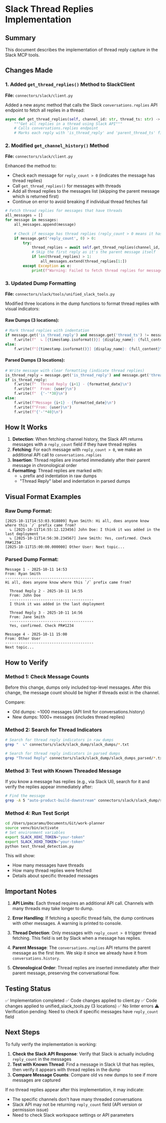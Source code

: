 # Slack Thread Replies Implementation

## Summary

This document describes the implementation of thread reply capture in the Slack MCP tools.

## Changes Made

### 1. Added `get_thread_replies()` Method to SlackClient
**File:** `connectors/slack/client.py`

Added a new async method that calls the Slack `conversations.replies` API endpoint to fetch all replies in a thread:

```python
async def get_thread_replies(self, channel_id: str, thread_ts: str) -> List[Dict[str, Any]]:
    """Get all replies in a thread using Slack API"""
    # Calls conversations.replies endpoint
    # Marks each reply with 'is_thread_reply' and 'parent_thread_ts' fields
```

### 2. Modified `get_channel_history()` Method
**File:** `connectors/slack/client.py`

Enhanced the method to:
- Check each message for `reply_count > 0` (indicates the message has thread replies)
- Call `get_thread_replies()` for messages with threads
- Add all thread replies to the messages list (skipping the parent message which is returned first)
- Continue on error to avoid breaking if individual thread fetches fail

```python
# Fetch thread replies for messages that have threads
all_messages = []
for message in messages:
    all_messages.append(message)
    
    # Check if message has thread replies (reply_count > 0 means it has replies)
    if message.get('reply_count', 0) > 0:
        try:
            thread_replies = await self.get_thread_replies(channel_id, message['ts'])
            # Skip the first reply as it's the parent message itself
            if len(thread_replies) > 1:
                all_messages.extend(thread_replies[1:])
        except Exception as e:
            print(f"Warning: Failed to fetch thread replies for message {message.get('ts')}: {str(e)}")
```

### 3. Updated Dump Formatting
**File:** `connectors/slack/tools/unified_slack_tools.py`

Modified three locations in the dump functions to format thread replies with visual indicators:

#### Raw Dumps (3 locations):
```python
# Mark thread replies with indentation
if message.get('is_thread_reply') and message.get('thread_ts') != message.get('ts'):
    f.write(f"  ↳ [{timestamp.isoformat()}] {display_name}: {full_content}\n")
else:
    f.write(f"[{timestamp.isoformat()}] {display_name}: {full_content}\n")
```

#### Parsed Dumps (3 locations):
```python
# Write message with clear formatting (indicate thread replies)
is_thread_reply = message.get('is_thread_reply') and message.get('thread_ts') != message.get('ts')
if is_thread_reply:
    f.write(f"  Thread Reply {i+1} - {formatted_date}\n")
    f.write(f"  From: {user}\n")
    f.write(f"  {'-'*38}\n")
else:
    f.write(f"Message {i+1} - {formatted_date}\n")
    f.write(f"From: {user}\n")
    f.write(f"{'-'*40}\n")
```

## How It Works

1. **Detection**: When fetching channel history, the Slack API returns messages with a `reply_count` field if they have thread replies
2. **Fetching**: For each message with `reply_count > 0`, we make an additional API call to `conversations.replies`
3. **Insertion**: Thread replies are inserted immediately after their parent message in chronological order
4. **Formatting**: Thread replies are marked with:
   - `↳` prefix and indentation in raw dumps
   - "Thread Reply" label and indentation in parsed dumps

## Visual Format Examples

### Raw Dump Format:
```
[2025-10-11T14:53:03.918809] Ryan Smith: Hi all, does anyone know where this `/` prefix came from?
  ↳ [2025-10-11T14:55:12.123456] John Doe: I think it was added in the last deployment
  ↳ [2025-10-11T14:56:30.234567] Jane Smith: Yes, confirmed. Check PR#1234
[2025-10-11T15:00:00.000000] Other User: Next topic...
```

### Parsed Dump Format:
```
Message 1 - 2025-10-11 14:53
From: Ryan Smith
----------------------------------------
Hi all, does anyone know where this `/` prefix came from?

  Thread Reply 2 - 2025-10-11 14:55
  From: John Doe
  --------------------------------------
  I think it was added in the last deployment

  Thread Reply 3 - 2025-10-11 14:56
  From: Jane Smith
  --------------------------------------
  Yes, confirmed. Check PR#1234

Message 4 - 2025-10-11 15:00
From: Other User
----------------------------------------
Next topic...
```

## How to Verify

### Method 1: Check Message Counts
Before this change, dumps only included top-level messages. After this change, the message count should be higher if threads exist in the channel.

Compare:
- Old dumps: ~1000 messages (API limit for conversations.history)
- New dumps: 1000+ messages (includes thread replies)

### Method 2: Search for Thread Indicators
```bash
# Search for thread reply indicators in raw dumps
grep "  ↳" connectors/slack/slack_dump/slack_dumps/*.txt

# Search for thread reply indicators in parsed dumps
grep "Thread Reply" connectors/slack/slack_dump/slack_dumps_parsed/*.txt
```

### Method 3: Test with Known Threaded Message
If you know a message has replies (e.g., via Slack UI), search for it and verify the replies appear immediately after:

```bash
# Find the message
grep -A 5 "auto-product-build-downstream" connectors/slack/slack_dump/slack_dumps/C04JDFLHJN6_slack_dump.txt
```

### Method 4: Run Test Script
```bash
cd /Users/pacaramu/Documents/Git/work-planner
source venv/bin/activate
# Set environment variables
export SLACK_XOXC_TOKEN="your-token"
export SLACK_XOXD_TOKEN="your-token"
python test_thread_detection.py
```

This will show:
- How many messages have threads
- How many thread replies were fetched
- Details about specific threaded messages

## Important Notes

1. **API Limits**: Each thread requires an additional API call. Channels with many threads may take longer to dump.

2. **Error Handling**: If fetching a specific thread fails, the dump continues with other messages. A warning is printed to console.

3. **Thread Detection**: Only messages with `reply_count > 0` trigger thread fetching. This field is set by Slack when a message has replies.

4. **Parent Message**: The `conversations.replies` API returns the parent message as the first item. We skip it since we already have it from `conversations.history`.

5. **Chronological Order**: Thread replies are inserted immediately after their parent message, preserving the conversational flow.

## Testing Status

✅ Implementation completed
✅ Code changes applied to client.py
✅ Code changes applied to unified_slack_tools.py (3 locations)
✅ No linter errors
⚠️ Verification pending: Need to check if specific messages have `reply_count` field

## Next Steps

To fully verify the implementation is working:

1. **Check the Slack API Response**: Verify that Slack is actually including `reply_count` in the messages
2. **Test with Known Thread**: Find a message in Slack UI that has replies, then verify it appears with thread replies in the dump
3. **Compare Message Counts**: Compare old vs new dumps to see if more messages are captured

If no thread replies appear after this implementation, it may indicate:
- The specific channels don't have many threaded conversations
- Slack API may not be returning `reply_count` field (API version or permission issue)
- Need to check Slack workspace settings or API parameters

